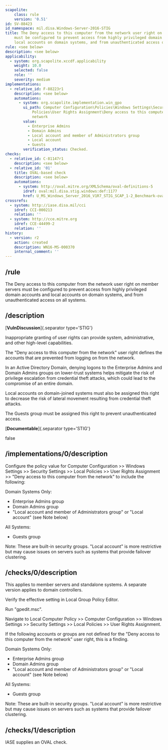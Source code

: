 ```yaml
---
scapolite:
    class: rule
    version: '0.51'
id: SV-88423
id_namespace: mil.disa.Windows-Server-2016-STIG
title: The Deny access to this computer from the network user right on member servers
    must be configured to prevent access from highly privileged domain accounts and
    local accounts on domain systems, and from unauthenticated access on all systems.
rule: <see below>
description: <see below>
applicability:
  - system: org.scapolite.xccdf.applicability
    weight: 10.0
    selected: false
    role: ''
    severity: medium
implementations:
  - relative_id: F-88223r1
    description: <see below>
    automations:
      - system: org.scapolite.implementation.win_gpo
        ui_path: Computer Configuration\Policies\Windows Settings\Security Settings\Local
            Policies\User Rights Assignment\Deny access to this computer from the
            network
        value:
          - Enterprise Admins
          - Domain Admins
          - Local account and member of Administrators group
          - Local account
          - Guests
        verification_status: Checked.
checks:
  - relative_id: C-81147r1
    description: <see below>
  - relative_id: '01'
    title: OVAL-based check
    description: <see below>
    automations:
      - system: http://oval.mitre.org/XMLSchema/oval-definitions-5
        idref: oval:mil.disa.stig.windows:def:1177
        href: U_MS_Windows_Server_2016_V1R7_STIG_SCAP_1-2_Benchmark-oval.xml
crossrefs:
  - system: http://iase.disa.mil/cci
    idref: CCI-000213
    relation: ''
  - system: http://cce.mitre.org
    idref: CCE-44499-2
    relation: ''
history:
  - version: r2
    action: created
    description: WN16-MS-000370
    internal_comment: ''
---
```



## /rule

The Deny access to this computer from the network user right on member servers must be configured to prevent access from highly privileged domain accounts and local accounts on domain systems, and from unauthenticated access on all systems.

## /description

[**VulnDiscussion**]{.separator type='STIG'}

Inappropriate granting of user rights can provide system, administrative, and other high-level capabilities.

The "Deny access to this computer from the network" user right defines the accounts that are prevented from logging on from the network.

In an Active Directory Domain, denying logons to the Enterprise Admins and Domain Admins groups on lower-trust systems helps mitigate the risk of privilege escalation from credential theft attacks, which could lead to the compromise of an entire domain.

Local accounts on domain-joined systems must also be assigned this right to decrease the risk of lateral movement resulting from credential theft attacks.

The Guests group must be assigned this right to prevent unauthenticated access.

[**Documentable**]{.separator type='STIG'}

false

## /implementations/0/description

Configure the policy value for Computer Configuration >> Windows Settings >> Security Settings >> Local Policies >> User Rights Assignment >> "Deny access to this computer from the network" to include the following:

Domain Systems Only:
- Enterprise Admins group
- Domain Admins group
- "Local account and member of Administrators group" or "Local account" (see Note below)

All Systems:
- Guests group

Note: These are built-in security groups. "Local account" is more restrictive but may cause issues on servers such as systems that provide failover clustering.

## /checks/0/description

This applies to member servers and standalone systems. A separate version applies to domain controllers.

Verify the effective setting in Local Group Policy Editor.

Run "gpedit.msc".

Navigate to Local Computer Policy >> Computer Configuration >> Windows Settings >> Security Settings >> Local Policies >> User Rights Assignment.

If the following accounts or groups are not defined for the "Deny access to this computer from the network" user right, this is a finding.

Domain Systems Only:
- Enterprise Admins group
- Domain Admins group
- "Local account and member of Administrators group" or "Local account" (see Note below)

All Systems:
- Guests group

Note: These are built-in security groups. "Local account" is more restrictive but may cause issues on servers such as systems that provide failover clustering.

## /checks/1/description

IASE supplies an OVAL check.
